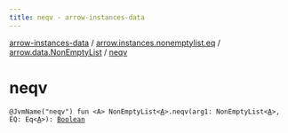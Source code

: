 ```yaml
---
title: neqv - arrow-instances-data
---
```


[arrow-instances-data](../../index.html) / [arrow.instances.nonemptylist.eq](../index.html) / [arrow.data.NonEmptyList](index.html) / [neqv](./neqv.html)

# neqv

`@JvmName("neqv") fun <A> NonEmptyList<`[`A`](neqv.html#A)`>.neqv(arg1: NonEmptyList<`[`A`](neqv.html#A)`>, EQ: Eq<`[`A`](neqv.html#A)`>): `[`Boolean`](https://kotlinlang.org/api/latest/jvm/stdlib/kotlin/-boolean/index.html)